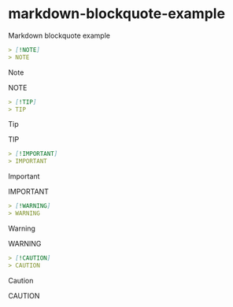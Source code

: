 # markdown-blockquote-example
Markdown blockquote example

```markdown
> [!NOTE]
> NOTE
```

> [!NOTE]
> NOTE

```markdown
> [!TIP]
> TIP
```

> [!TIP]
> TIP

```markdown
> [!IMPORTANT]
> IMPORTANT
```

> [!IMPORTANT]
> IMPORTANT

```markdown
> [!WARNING]
> WARNING
```

> [!WARNING]
> WARNING

```markdown
> [!CAUTION]
> CAUTION
```

> [!CAUTION]
> CAUTION

